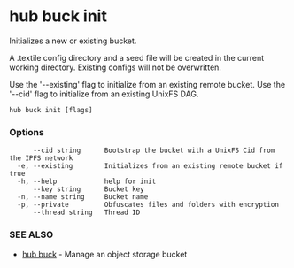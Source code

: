 # hub buck init

Initializes a new or existing bucket.

A .textile config directory and a seed file will be created in the current working directory.
Existing configs will not be overwritten.

Use the '--existing' flag to initialize from an existing remote bucket.
Use the '--cid' flag to initialize from an existing UnixFS DAG.


```
hub buck init [flags]
```

### Options

```
      --cid string      Bootstrap the bucket with a UnixFS Cid from the IPFS network
  -e, --existing        Initializes from an existing remote bucket if true
  -h, --help            help for init
      --key string      Bucket key
  -n, --name string     Bucket name
  -p, --private         Obfuscates files and folders with encryption
      --thread string   Thread ID
```

### SEE ALSO

* [hub buck](hub_buck.md)	 - Manage an object storage bucket
